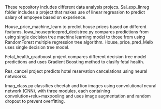 These repository includes different data analysis projecs. Sal_exp_linreg folder includes a project that makes use of linear regression to predict salary of empoyee based on experience.

House_price_machine_learn to predict house prices based on different features. Iowa_housepricepred_decistree.py compares predictions from using single decision tree machine learning model to those from using RandomForest multiple regression tree algorithm. House_price_pred_Melb uses single decision tree model.

Fetal_health_gradboost project compares different decision tree model predictions and uses Gradient Boosting method to clasify fetal health.

Res_cancel project predicts hotel reservation cancelations using neural netwoorks.

Imag_class.py classifies cheetah and lion images using convolutional neural network (CNN), with three modules, each containing
convolution+relu+maxpooling and uses image augmentation and random dropout to prevent overfitting.

